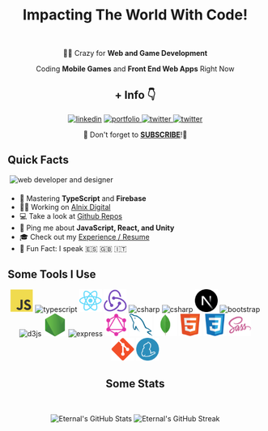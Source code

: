 <div align="center">
  <h1 align="center"><strong>Impacting The World With Code! </strong></h1><br>
  <p align="center">👨‍💻 Crazy for <b>Web and Game Development</b></p>
  <p align="center">Coding <b>Mobile Games</b> and <b>Front End Web Apps</b> Right Now</p>
  
  
</div>

<h2 align="center">+ Info 👇</h2>

<p align="center">
  <a target="_blank" href="https://www.linkedin.com/in/alejosilvalau/"
    ><img
      src="https://img.shields.io/badge/-LinkedIn-0e76a8?style=for-the-badge&logo=LinkedIn"
      alt="linkedin"
  /></a>
    <a target="_blank" href="https://alejosilvalau.netlify.app/">
      <img
      src="https://img.shields.io/badge/-Portfolio-004aa8?style=for-the-badge&logo=Opsgenie"
      alt="portfolio"
      />
    </a> 
    <a target="_blank" href="https://www.youtube.com/@AlnixDigital">
      <img
      src="https://img.shields.io/badge/-Youtube-b2071d?style=for-the-badge&logo=Youtube&logoColor=white"
      alt="twitter"/>
    </a>
  <a target="_blank" href="https://twitter.com/alnixdigital"
    ><img
      src="https://img.shields.io/badge/-Twitter-1ca0f1?style=for-the-badge&logo=Twitter&logoColor=white"
      alt="twitter"
  /></a>
</p>

<p align="center">🍫 Don't forget to <a href="https://www.youtube.com/@AlnixDigital" target="_blank"><strong>SUBSCRIBE</strong></a>!🍫</p>
<h2>Quick Facts</h2>
<img
  align="right"
  width="500px"
  heigth="205px"
  src="https://31.media.tumblr.com/db6a386e716b7f58c9cf0b86b33e83ad/tumblr_mgf0y2MZOB1rk2g45o1_500.gif"
  alt="web developer and designer"
  loop="true"
  style="margin-bottom:20px;"
/>


<ul>
  <li>
    🎯 Mastering <strong>TypeScript</strong> and <strong>Firebase</strong> 
  </li>
  <li>
    👨‍💻 Working on
    <a href="https://www.youtube.com/@AlnixDigital">Alnix Digital</a>
  </li>
  <li>
    💻 Take a look at 
    <a href="https://github.com/alejosilvalau?tab=repositories">Github Repos</a>
  </li>
  <li>
    💬 Ping me about
    <strong>JavaScript, React, and Unity</strong>
  </li>
  <li>
    🎓 Check out my
    <a
      href="https://drive.google.com/file/d/1jA4HBNJdaAWOs-FM_0qTME36tikZDCwi/view?usp=sharing"
      alt="experience-resume"
      >Experience / Resume</a
    >
  </li>
  <li>🎉 Fun Fact: I speak 🇪🇸 🇬🇧 🇮🇹</li>
</ul>

<h2>Some Tools I Use </h2>
<p align="center">
  <img
    src="https://raw.githubusercontent.com/devicons/devicon/master/icons/javascript/javascript-original.svg"
    alt="javascript"
    width="45"
    height="45"
  />
  <img src="https://cdn.jsdelivr.net/gh/devicons/devicon@latest/icons/typescript/typescript-original.svg" 
    alt="typescript"
    wwidth="45"
    height="45"
  />      
  <img
    src="https://raw.githubusercontent.com/devicons/devicon/master/icons/react/react-original.svg"
    alt="react"
    width="45"
    height="45"
  />
  <img
    src="https://raw.githubusercontent.com/devicons/devicon/master/icons/redux/redux-original.svg"
    alt="redux"
    width="45"
    height="45"
  />
  <img src="https://cdn.jsdelivr.net/gh/devicons/devicon@latest/icons/csharp/csharp-original.svg" 
    alt="csharp"
    width="45"
    height="45"  
    />
  <img src="https://cdn.jsdelivr.net/gh/devicons/devicon@latest/icons/unity/unity-original.svg"   
    alt="csharp"
    width="45"
    height="45"/>        
  <img
    src="https://raw.githubusercontent.com/devicons/devicon/master/icons/nextjs/nextjs-original.svg"
    alt="nextjs"
    width="45"
    height="45"
  />
  <img
    src="https://cdn.jsdelivr.net/gh/devicons/devicon/icons/bootstrap/bootstrap-original.svg"
    alt="bootstrap"
    width="45"
    height="45"
  />
  <img
    src="https://cdn.jsdelivr.net/gh/devicons/devicon/icons/d3js/d3js-original.svg"
    alt="d3js"
    width="45"
    height="45"
  />
  <img
    src="https://raw.githubusercontent.com/devicons/devicon/master/icons/nodejs/nodejs-original.svg"
    alt="nodejs"
    width="45"
    height="45"
  />
  <img
    src="https://cdn.jsdelivr.net/gh/devicons/devicon/icons/express/express-original.svg"
    alt="express"
    width="45"
    height="45"
  />
  <img
    src="https://raw.githubusercontent.com/devicons/devicon/master/icons/graphql/graphql-plain.svg"
    alt="graphql"
    width="45"
    height="45"
  />
  <img
    src="https://raw.githubusercontent.com/devicons/devicon/master/icons/mysql/mysql-original.svg"
    alt="mysql"
    width="45"
    height="45"
  />
  <img
    src="https://raw.githubusercontent.com/devicons/devicon/master/icons/mongodb/mongodb-original.svg"
    alt="mongodb"
    width="45"
    height="45"
  />
  <img
    src="https://raw.githubusercontent.com/devicons/devicon/master/icons/html5/html5-original.svg"
    alt="html5"
    width="45"
    height="45"
  />
  <img
    src="https://raw.githubusercontent.com/devicons/devicon/master/icons/css3/css3-original.svg"
    alt="css3"
    width="45"
    height="45"
  />
  <img
    src="https://raw.githubusercontent.com/devicons/devicon/master/icons/sass/sass-original.svg"
    alt="sass"
    width="45"
    height="45"
  />
  <img
    src="https://raw.githubusercontent.com/devicons/devicon/master/icons/git/git-original.svg"
    alt="git"
    width="45"
    height="45"
  />
  <img
    src="https://raw.githubusercontent.com/devicons/devicon/master/icons/yarn/yarn-original.svg"
    alt="yarn"
    width="45"
    height="45"
  />
</p>

<h2 align="center">Some Stats</h2>
<br />
<p align="center">
  <img
    width="370px"
    alt="Eternal's GitHub Stats"
    src="https://github-readme-stats.vercel.app/api?username=alejosilvalau&custom_title=Overall+Activity&show_icons=true&hide_border=true&count_private=true&bg_color=ffffff00&title_color=2e7eff&text_color=878787&icon_color=2e7eff"
  />
  <img
    width="370px"
    alt="Eternal's GitHub Streak"
    src="https://github-readme-streak-stats.herokuapp.com/?user=alejosilvalau&background=ffffff00&hide_border=true&stroke=878787&ring=296dda&fire=296dda&currStreakNum=878787&sideNums=878787&currStreakLabel=878787&sideLabels=878787&dates=878787"
  />
</p>
